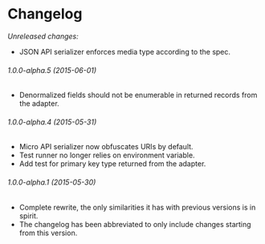 # Changelog

*Unreleased changes:*
- JSON API serializer enforces media type according to the spec.


###### 1.0.0-alpha.5 (2015-06-01)
- Denormalized fields should not be enumerable in returned records from the adapter.


###### 1.0.0-alpha.4 (2015-05-31)
- Micro API serializer now obfuscates URIs by default.
- Test runner no longer relies on environment variable.
- Add test for primary key type returned from the adapter.


###### 1.0.0-alpha.1 (2015-05-30)
- Complete rewrite, the only similarities it has with previous versions is in spirit.
- The changelog has been abbreviated to only include changes starting from this version.
